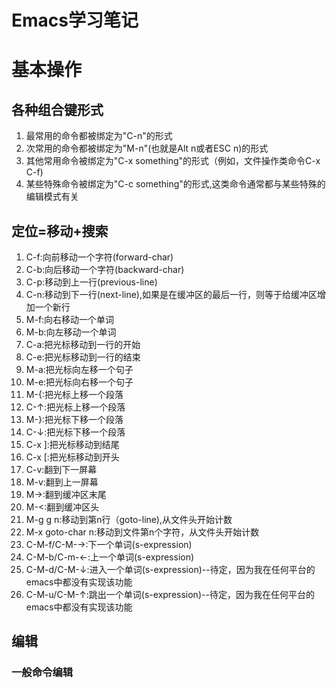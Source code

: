 # Emacs学习笔记
# 基本操作
## 各种组合键形式
1. 最常用的命令都被绑定为"C-n"的形式
2. 次常用的命令都被绑定为"M-n"(也就是Alt n或者ESC n)的形式
3. 其他常用命令被绑定为"C-x something"的形式（例如，文件操作类命令C-x C-f)
4. 某些特殊命令被绑定为"C-c something"的形式,这类命令通常都与某些特殊的编辑模式有关

## 定位=移动+搜索
1. C-f:向前移动一个字符(forward-char)
2. C-b:向后移动一个字符(backward-char)
3. C-p:移动到上一行(previous-line)
4. C-n:移动到下一行(next-line),如果是在缓冲区的最后一行，则等于给缓冲区增加一个新行
5. M-f:向右移动一个单词
6. M-b:向左移动一个单词
7. C-a:把光标移动到一行的开始
8. C-e:把光标移动到一行的结束
9. M-a:把光标向左移一个句子
10. M-e:把光标向右移一个句子
11. M-{:把光标上移一个段落
12. C-↑:把光标上移一个段落
13. M-}:把光标下移一个段落
14. C-↓:把光标下移一个段落
15. C-x ]:把光标移动到结尾
16. C-x [:把光标移动到开头
17. C-v:翻到下一屏幕
18. M-v:翻到上一屏幕
19. M->:翻到缓冲区末尾
20. M-<:翻到缓冲区头
21. M-g g n:移动到第n行（goto-line),从文件头开始计数
22. M-x goto-char n:移动到文件第n个字符，从文件头开始计数
23. C-M-f/C-M-→:下一个单词(s-expression)
24. C-M-b/C-m-←:上一个单词(s-expression)
25. C-M-d/C-M-↓:进入一个单词(s-expression)--待定，因为我在任何平台的emacs中都没有实现该功能
26. C-M-u/C-M-↑:跳出一个单词(s-expression)--待定，因为我在任何平台的emacs中都没有实现该功能

## 编辑
### 一般命令编辑
